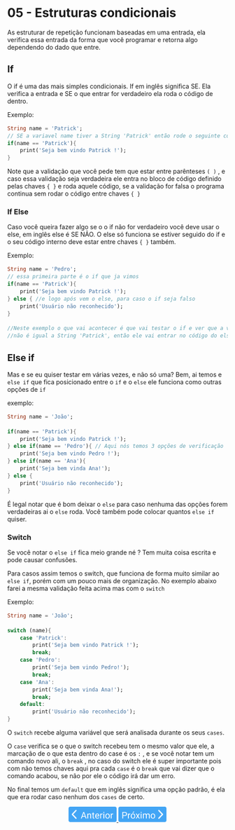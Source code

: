 # 05 - Estruturas condicionais

As estruturar de repetição funcionam baseadas em uma entrada, ela verifica essa entrada da forma que você programar e retorna algo dependendo do dado que entre.

## If

O if é uma das mais simples condicionais. If em inglês significa SE. Ela verifica a entrada e SE o que entrar for verdadeiro ela roda o código de dentro.

Exemplo:

```dart
String name = 'Patrick';
// SE a variavel name tiver a String 'Patrick' então rode o seguinte código
if(name == 'Patrick'){
	print('Seja bem vindo Patrick !');
}
```

Note que a validação que você pede tem que estar entre parênteses `( )` , e caso essa validação seja verdadeira ele entra no bloco de código definido pelas chaves `{ }` e roda aquele código, se a validação for falsa o programa continua sem rodar o código entre chaves `{ }`

### If Else

Caso você queira fazer algo se o o if não for verdadeiro você deve usar o else, em inglês else é SE NÃO. O else só funciona se estiver seguido do if e o seu código interno deve estar entre chaves `{ }` também.

Exemplo:

```dart
String name = 'Pedro';
// essa primeira parte é o if que ja vimos
if(name == 'Patrick'){
	print('Seja bem vindo Patrick !');
} else { //e logo após vem o else, para caso o if seja falso
	print('Usuário não reconhecido');
}

//Neste exemplo o que vai acontecer é que vai testar o if e ver que a variavel name
//não é igual a String 'Patrick', então ele vai entrar no código do else
```

## Else if

Mas e se eu quiser testar em várias vezes, e não só uma? Bem, ai temos e `else if` que fica posicionado entre o `if` e o `else` ele funciona como outras opções de `if`

exemplo:

```dart
String name = 'João';

if(name == 'Patrick'){
	print('Seja bem vindo Patrick !');
} else if(name == 'Pedro'){ // Aqui nós temos 3 opções de verificação
	print('Seja bem vindo Pedro !');
} else if(name == 'Ana'){
	print('Seja bem vinda Ana!');
} else {
	print('Usuário não reconhecido');
}
```

É legal notar que é bom deixar o `else` para caso nenhuma das opções forem verdadeiras ai o `else` roda. Você também pode colocar quantos `else if` quiser.

### Switch

Se você notar o `else if` fica meio grande né ? Tem muita coisa escrita e pode causar confusões.

Para casos assim temos o switch, que funciona de forma muito similar ao `else if`, porém com um pouco mais de organização. No exemplo abaixo farei a mesma validação feita acima mas com o `switch`

Exemplo:

```dart
String name = 'João';

switch (name){
	case 'Patrick':
		print('Seja bem vindo Patrick !');
		break;
	case 'Pedro':
		print('Seja bem vindo Pedro!');
		break;
	case 'Ana':
		print('Seja bem vinda Ana!');
		break;
	default:
		print('Usuário não reconhecido');
}
```

O `switch` recebe alguma variável que será analisada durante os seus `cases`.

O `case` verifica se o que o switch recebeu tem o mesmo valor que ele, a marcação de o que esta dentro do case é os `:` , e se você notar tem um comando novo ali, o `break` , no caso do switch ele é super importante pois com não temos chaves aqui pra cada `case` é o `break` que vai dizer que o comando acabou, se não por ele o código irá dar um erro.

No final temos um `default` que em inglês significa uma opção padrão, é ela que era rodar caso nenhum dos `cases` de certo.

<p align="center">
  <a href="04-Operadores.md">
    <img src="/4noobsAssets/anterior.svg" height=35>
  </a>
  <a href="06-EstruturasDeRepeticao.md">
    <img src="/4noobsAssets/proximo.svg" height=35>
  </a>
</p>